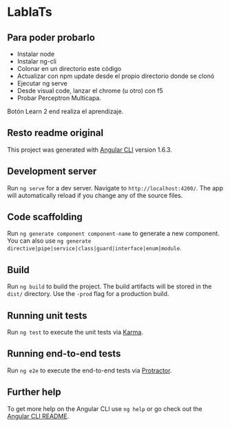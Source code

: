 


# LabIaTs

## Para poder probarlo
  - Instalar node
  - Instalar ng-cli
  - Colonar en un directorio este código
  - Actualizar con npm update desde el propio directorio donde se clonó
  - Ejecutar ng serve
  - Desde visual code, lanzar el chrome (u otro) con f5
  - Probar Perceptron Multicapa. 
  
  Botón Learn 2 end realiza el aprendizaje. 



## Resto readme original  



This project was generated with [Angular CLI](https://github.com/angular/angular-cli) version 1.6.3.

## Development server

Run `ng serve` for a dev server. Navigate to `http://localhost:4200/`. The app will automatically reload if you change any of the source files.

## Code scaffolding

Run `ng generate component component-name` to generate a new component. You can also use `ng generate directive|pipe|service|class|guard|interface|enum|module`.

## Build

Run `ng build` to build the project. The build artifacts will be stored in the `dist/` directory. Use the `-prod` flag for a production build.

## Running unit tests

Run `ng test` to execute the unit tests via [Karma](https://karma-runner.github.io).

## Running end-to-end tests

Run `ng e2e` to execute the end-to-end tests via [Protractor](http://www.protractortest.org/).

## Further help

To get more help on the Angular CLI use `ng help` or go check out the [Angular CLI README](https://github.com/angular/angular-cli/blob/master/README.md).
